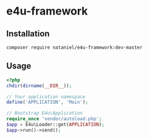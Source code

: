 # e4u-framework

## Installation
```
composer require nataniel/e4u-framework:dev-master
```

## Usage
```php
<?php
chdir(dirname(__DIR__));

// Your application namespace
define('APPLICATION', 'Main');

// Bootstrap E4u\Application
require_once 'vendor/autoload.php';
$app = E4u\Loader::get(APPLICATION);
$app->run()->send();
```